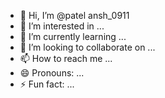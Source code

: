 - 👋 Hi, I’m @patel ansh_0911
- 👀 I’m interested in ...
- 🌱 I’m currently learning ...
- 💞️ I’m looking to collaborate on ...
- 📫 How to reach me ...
- 😄 Pronouns: ...
- ⚡ Fun fact: ...

<!---
0911798/0911798 is a ✨ special ✨ repository because its `README.md` (this file) appears on your GitHub profile.
You can click the Preview link to take a look at your changes.
--->

